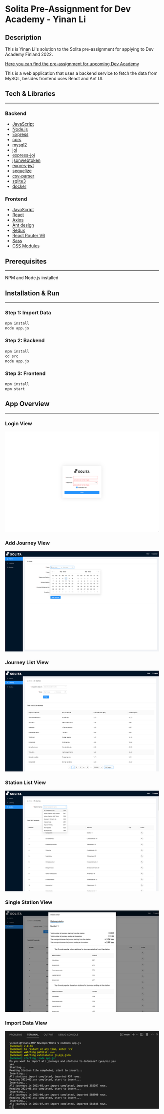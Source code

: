 # Solita Pre-Assignment for Dev Academy - Yinan Li

## Description

This is Yinan Li's solution to the Solita pre-assignment for applying to Dev Academy Finland 2022.

[Here you can find the pre-assignment for upcoming Dev Academy](https://github.com/solita/dev-academy-2022-fall-exercise)

This is a web application that uses a backend service to fetch the data from MySQL, besides frontend uses React and Ant UI. 

## Tech & Libraries

------

### Backend

- [JavaScript](https://developer.mozilla.org/en-US/)
- [Node.js](https://nodejs.org/en/)
- [Express](https://expressjs.com/)
- [cors](https://www.npmjs.com/package/cors)
- [mysql2](https://www.npmjs.com/package/mysql2)
- [joi](https://joi.dev/)
- [express-joi](https://www.npmjs.com/package/@escook/express-joi)
- [jsonwebtoken](https://www.npmjs.com/package/jsonwebtoken)
- [expres-jwt](https://www.npmjs.com/package/express-jwt)
- [sequelize](https://sequelize.org/)
- [csv-parser](https://www.npmjs.com/package/csv-parser)
- [sqlite3](https://www.npmjs.com/package/sqlite3)
- [docker](https://www.docker.com/)

### Frontend

- [JavaScript](https://developer.mozilla.org/en-US/)
- [React](https://reactjs.org/)
- [Axios](https://axios-http.com/)
- [Ant design](https://ant.design/)
- [Redux](https://redux.js.org/)
- [React Router V6](https://reactrouter.com/)
- [Sass](https://sass-lang.com/)
- [CSS Modules](https://github.com/css-modules/css-modules)

## Prerequisites

------

NPM and Node.js installed

## Installation & Run

------

### Step 1: Import Data

```
npm install
node app.js
```

### Step 2: Backend

```
npm install
cd src
node app.js
```

### Step 3: Frontend

```
npm install
npm start
```

## App Overview

------

### Login View

![Login](https://github.com/liyinan0501/Solita_Pre_Assignment_Dev_Academy/blob/master/Page%20Photos/Login.png)

### Add Journey View

![AddJourney](https://github.com/liyinan0501/Solita_Pre_Assignment_Dev_Academy/blob/master/Page%20Photos/AddJourney.png)

### Journey List View

![Journeys](https://github.com/liyinan0501/Solita_Pre_Assignment_Dev_Academy/blob/master/Page%20Photos/Journeys.png)

### Station List View

![Stations](https://github.com/liyinan0501/Solita_Pre_Assignment_Dev_Academy/blob/master/Page%20Photos/Stations.png)

### Single Station View

![StationDetail](https://github.com/liyinan0501/Solita_Pre_Assignment_Dev_Academy/blob/master/Page%20Photos/StationDetail.png)

### Import Data View

![ImportData](https://github.com/liyinan0501/Solita_Pre_Assignment_Dev_Academy/blob/master/Page%20Photos/ImportData.png)